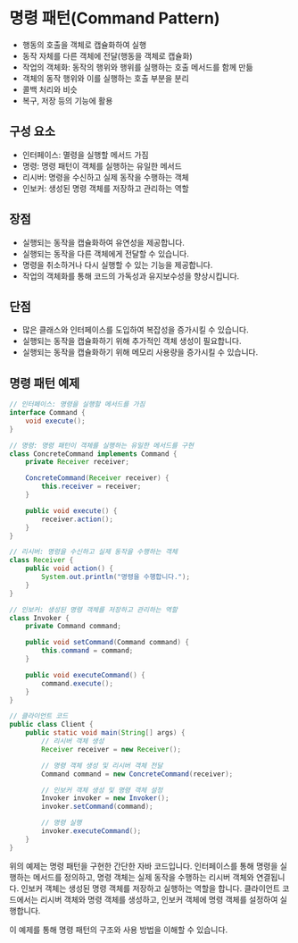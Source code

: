 # 명령 패턴(Command Pattern)

- 행동의 호출을 객체로 캡슐화하여 실행
- 동작 자체를 다른 객체에 전달(행동을 객체로 캡슐화)
- 작업의 객체화: 동작의 행위와 행위를 실행하는 호출 메서드를 함께 만듦
- 객체의 동작 행위와 이를 실행하는 호출 부분을 분리
- 콜백 처리와 비슷
- 복구, 저장 등의 기능에 활용

## 구성 요소

- 인터페이스: 멸령을 실행할 메서드 가짐
- 명령: 명령 패턴이 객체를 실행하는 유일한 메서드
- 리시버: 명령을 수신하고 실제 동작을 수행하는 객체
- 인보커: 생성된 명령 객체를 저장하고 관리하는 역할

## 장점

- 실행되는 동작을 캡슐화하여 유연성을 제공합니다.
- 실행되는 동작을 다른 객체에게 전달할 수 있습니다.
- 명령을 취소하거나 다시 실행할 수 있는 기능을 제공합니다.
- 작업의 객체화를 통해 코드의 가독성과 유지보수성을 향상시킵니다.

## 단점

- 많은 클래스와 인터페이스를 도입하여 복잡성을 증가시킬 수 있습니다.
- 실행되는 동작을 캡슐화하기 위해 추가적인 객체 생성이 필요합니다.
- 실행되는 동작을 캡슐화하기 위해 메모리 사용량을 증가시킬 수 있습니다.

## 명령 패턴 예제

```java
// 인터페이스: 명령을 실행할 메서드를 가짐
interface Command {
    void execute();
}

// 명령: 명령 패턴이 객체를 실행하는 유일한 메서드를 구현
class ConcreteCommand implements Command {
    private Receiver receiver;

    ConcreteCommand(Receiver receiver) {
        this.receiver = receiver;
    }

    public void execute() {
        receiver.action();
    }
}

// 리시버: 명령을 수신하고 실제 동작을 수행하는 객체
class Receiver {
    public void action() {
        System.out.println("명령을 수행합니다.");
    }
}

// 인보커: 생성된 명령 객체를 저장하고 관리하는 역할
class Invoker {
    private Command command;

    public void setCommand(Command command) {
        this.command = command;
    }

    public void executeCommand() {
        command.execute();
    }
}

// 클라이언트 코드
public class Client {
    public static void main(String[] args) {
        // 리시버 객체 생성
        Receiver receiver = new Receiver();

        // 명령 객체 생성 및 리시버 객체 전달
        Command command = new ConcreteCommand(receiver);

        // 인보커 객체 생성 및 명령 객체 설정
        Invoker invoker = new Invoker();
        invoker.setCommand(command);

        // 명령 실행
        invoker.executeCommand();
    }
}
```

위의 예제는 명령 패턴을 구현한 간단한 자바 코드입니다. 인터페이스를 통해 명령을 실행하는 메서드를 정의하고, 명령 객체는 실제 동작을 수행하는 리시버 객체와 연결됩니다. 인보커 객체는 생성된 명령 객체를 저장하고 실행하는 역할을 합니다. 클라이언트 코드에서는 리시버 객체와 명령 객체를 생성하고, 인보커 객체에 명령 객체를 설정하여 실행합니다.

이 예제를 통해 명령 패턴의 구조와 사용 방법을 이해할 수 있습니다.


